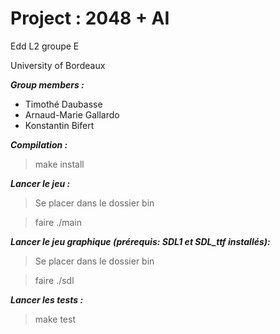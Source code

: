 # Project : 2048 + AI 
Edd L2 groupe E

University of Bordeaux

___Group members :___

* Timothé Daubasse
* Arnaud-Marie Gallardo
* Konstantin Bifert

___Compilation :___

> make install

___Lancer le jeu :___

> Se placer dans le dossier bin

> faire ./main

___Lancer le jeu graphique (prérequis: SDL1 et SDL_ttf installés):___

> Se placer dans le dossier bin

> faire ./sdl

___Lancer les tests :___

> make test
